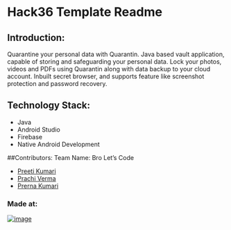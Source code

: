 # Hack36 Template Readme

## Introduction: 
Quarantine your personal data with Quarantin. Java based vault application, capable of storing and safeguarding your personal data. Lock your photos, videos and PDFs using Quarantin along with data backup to your cloud account.
Inbuilt secret browser, and supports feature like screenshot protection and password recovery.

## Technology Stack:
- Java
- Android Studio
- Firebase
- Native Android Development

##Contributors: 
Team Name: Bro Let’s Code 
- [Preeti Kumari](https://github.com/Preeti811)
- [Prachi Verma](https://github.com/Prachi-121)
- [Prerna Kumari](https://github.com/prernak456)

### Made at:
[![image](https://user-images.githubusercontent.com/76868468/176120781-82d79b19-3bb7-4d5d-8f89-c322d23fb926.png)](https://hack36.com)

